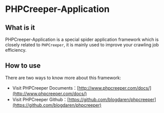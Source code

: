 # PHPCreeper-Application

## What is it

PHPCreeper-Application is a special spider application framework
which is closely related to `PHPCreeper`, it is mainly used to
improve your crawling job efficiency.

## How to use

There are two ways to know more about this framework:   

* Visit PHPCreeper Documents：[http://www.phpcreeper.com/docs/](http://www.phpcreeper.com/docs/)
* Visit PHPCreeper Github：[https://github.com/blogdaren/phpcreeper](https://github.com/blogdaren/phpcreeper)


